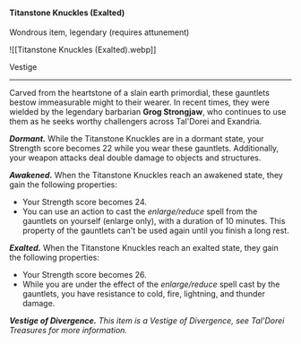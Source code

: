 #### Titanstone Knuckles (Exalted)

Wondrous item, legendary (requires attunement)

![[Titanstone Knuckles (Exalted).webp]]

Vestige

---

Carved from the heartstone of a slain earth primordial, these gauntlets bestow immeasurable might to their wearer. In recent times, they were wielded by the legendary barbarian **Grog Strongjaw**, who continues to use them as he seeks worthy challengers across Tal'Dorei and Exandria.

***Dormant.*** While the Titanstone Knuckles are in a dormant state, your Strength score becomes 22 while you wear these gauntlets. Additionally, your weapon attacks deal double damage to objects and structures.

***Awakened.*** When the Titanstone Knuckles reach an awakened state, they gain the following properties:

- Your Strength score becomes 24.
- You can use an action to cast the *enlarge/reduce* spell from the gauntlets on yourself (enlarge only), with a duration of 10 minutes. This property of the gauntlets can't be used again until you finish a long rest.

***Exalted.*** When the Titanstone Knuckles reach an exalted state, they gain the following properties:

- Your Strength score becomes 26.
- While you are under the effect of the *enlarge/reduce* spell cast by the gauntlets, you have resistance to cold, fire, lightning, and thunder damage.

***Vestige of Divergence.*** *This item is a Vestige of Divergence, see *Tal'Dorei Treasures* for more information.*



